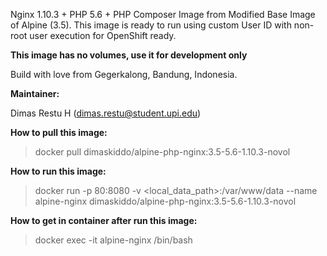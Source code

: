 Nginx 1.10.3 + PHP 5.6 + PHP Composer Image from Modified Base Image of Alpine (3.5). This image is ready to run using custom User ID with non-root user execution for OpenShift ready.

**This image has no volumes, use it for development only**

Build with love from Gegerkalong, Bandung, Indonesia.

**Maintainer:**

Dimas Restu H (<dimas.restu@student.upi.edu>)

**How to pull this image:**

> docker pull dimaskiddo/alpine-php-nginx:3.5-5.6-1.10.3-novol

**How to run this image:**

> docker run -p 80:8080 -v <local_data_path>:/var/www/data --name alpine-nginx dimaskiddo/alpine-php-nginx:3.5-5.6-1.10.3-novol

**How to get in container after run this image:**

> docker exec -it alpine-nginx /bin/bash
